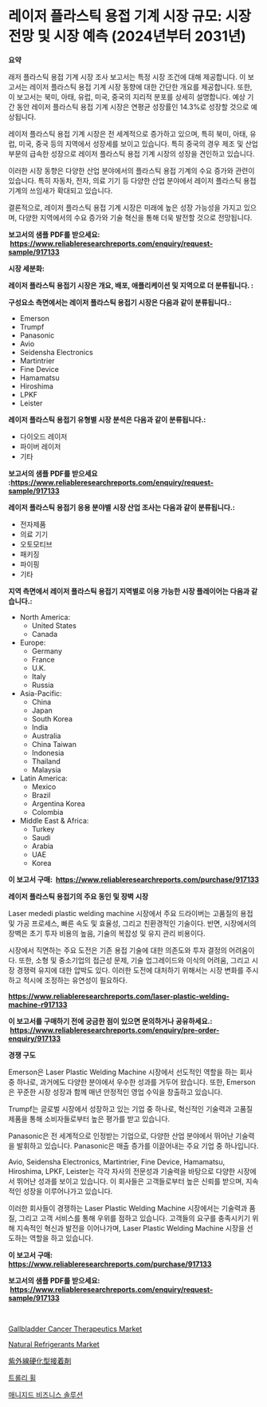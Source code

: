 <p><h1>레이저 플라스틱 용접 기계 시장 규모: 시장 전망 및 시장 예측 (2024년부터 2031년)</h1></p><p><strong>요약</strong></p>
<p><p>래저 플라스틱 용접 기계 시장 조사 보고서는 특정 시장 조건에 대해 제공합니다. 이 보고서는 레이저 플라스틱 용접 기계 시장 동향에 대한 간단한 개요를 제공합니다. 또한, 이 보고서는 북미, 아태, 유럽, 미국, 중국의 지리적 분포를 상세히 설명합니다. 예상 기간 동안 레이저 플라스틱 용접 기계 시장은 연평균 성장률인 14.3%로 성장할 것으로 예상됩니다.</p><p>레이저 플라스틱 용접 기계 시장은 전 세계적으로 증가하고 있으며, 특히 북미, 아태, 유럽, 미국, 중국 등의 지역에서 성장세를 보이고 있습니다. 특히 중국의 경우 제조 및 산업 부문의 급속한 성장으로 레이저 플라스틱 용접 기계 시장의 성장을 견인하고 있습니다.</p><p>이러한 시장 동향은 다양한 산업 분야에서의 플라스틱 용접 기계의 수요 증가와 관련이 있습니다. 특히 자동차, 전자, 의료 기기 등 다양한 산업 분야에서 레이저 플라스틱 용접 기계의 쓰임새가 확대되고 있습니다.</p><p>결론적으로, 레이저 플라스틱 용접 기계 시장은 미래에 높은 성장 가능성을 가지고 있으며, 다양한 지역에서의 수요 증가와 기술 혁신을 통해 더욱 발전할 것으로 전망됩니다.</p></p>
<p><strong>보고서의 샘플 PDF를 받으세요: &nbsp;<a href="https://www.reliableresearchreports.com/enquiry/request-sample/917133">https://www.reliableresearchreports.com/enquiry/request-sample/917133</a></strong></p>
<p><strong>시장 세분화:</strong></p>
<p><strong> 레이저 플라스틱 용접기 시장은 개요, 배포, 애플리케이션 및 지역으로 더 분류됩니다. :</strong></p>
<p><strong>구성요소 측면에서는 레이저 플라스틱 용접기 시장은 다음과 같이 분류됩니다.:</strong></p>
<p><ul><li>Emerson</li><li>Trumpf</li><li>Panasonic</li><li>Avio</li><li>Seidensha Electronics</li><li>Martintrier</li><li>Fine Device</li><li>Hamamatsu</li><li>Hiroshima</li><li>LPKF</li><li>Leister</li></ul></p>
<p><strong> 레이저 플라스틱 용접기 유형별 시장 분석은 다음과 같이 분류됩니다.:</strong></p>
<p><ul><li>다이오드 레이저</li><li>파이버 레이저</li><li>기타</li></ul></p>
<p><strong>보고서의 샘플 PDF를 받으세요 :<a href="https://www.reliableresearchreports.com/enquiry/request-sample/917133">https://www.reliableresearchreports.com/enquiry/request-sample/917133</a></strong></p>
<p><strong> 레이저 플라스틱 용접기 응용 분야별 시장 산업 조사는 다음과 같이 분류됩니다.:</strong></p>
<p><ul><li>전자제품</li><li>의료 기기</li><li>오토모티브</li><li>패키징</li><li>파이핑</li><li>기타</li></ul></p>
<p><strong>지역 측면에서 레이저 플라스틱 용접기 지역별로 이용 가능한 시장 플레이어는 다음과 같습니다.:</strong></p>
<p><ul>
    <li>
        North America:
        <ul>
            <li>United States</li>
            <li>Canada</li>
        </ul>
    </li>
    <li>
        Europe:
        <ul>
            <li>Germany</li>
            <li>France</li>
            <li>U.K.</li>
            <li>Italy</li>
            <li>Russia</li>
        </ul>
    </li>
    <li>
        Asia-Pacific:
        <ul>
            <li>China</li>
            <li>Japan</li>
            <li>South Korea</li>
            <li>India</li>
            <li>Australia</li>
            <li>China Taiwan</li>
            <li>Indonesia</li>
            <li>Thailand</li>
            <li>Malaysia</li>
        </ul>
    </li>
    <li>
        Latin America:
        <ul>
            <li>Mexico</li>
            <li>Brazil</li>
            <li>Argentina Korea</li>
            <li>Colombia</li>
        </ul>
    </li>
    <li>
        Middle East & Africa:
        <ul>
            <li>Turkey</li>
            <li>Saudi</li>
            <li>Arabia</li>
            <li>UAE</li>
            <li>Korea</li>
        </ul>
    </li>
    </ul></p>
<p><strong>이 보고서 구매: &nbsp;<a href="https://www.reliableresearchreports.com/purchase/917133">https://www.reliableresearchreports.com/purchase/917133</a></strong></p>
<p><strong>레이저 플라스틱 용접기의 주요 동인 및 장벽 시장</strong></p>
<p><p>Laser mededi plastic welding machine 시장에서 주요 드라이버는 고품질의 용접 및 가공 프로세스, 빠른 속도 및 효율성, 그리고 친환경적인 기술이다. 반면, 시장에서의 장벽은 초기 투자 비용의 높음, 기술의 복잡성 및 유지 관리 비용이다.</p><p>시장에서 직면하는 주요 도전은 기존 용접 기술에 대한 의존도와 투자 결정의 어려움이다. 또한, 소형 및 중소기업의 접근성 문제, 기술 업그레이드와 이식의 어려움, 그리고 시장 경쟁력 유지에 대한 압박도 있다. 이러한 도전에 대처하기 위해서는 시장 변화를 주시하고 적시에 조정하는 유연성이 필요하다.</p></p>
<p><strong><a href="https://www.reliableresearchreports.com/laser-plastic-welding-machine-r917133">https://www.reliableresearchreports.com/laser-plastic-welding-machine-r917133</a></strong></p>
<p><strong>이 보고서를 구매하기 전에 궁금한 점이 있으면 문의하거나 공유하세요.: &nbsp;<a href="https://www.reliableresearchreports.com/enquiry/pre-order-enquiry/917133">https://www.reliableresearchreports.com/enquiry/pre-order-enquiry/917133</a></strong></p>
<p><strong>경쟁 구도</strong></p>
<p><p>Emerson은 Laser Plastic Welding Machine 시장에서 선도적인 역할을 하는 회사 중 하나로, 과거에도 다양한 분야에서 우수한 성과를 거두어 왔습니다. 또한, Emerson은 꾸준한 시장 성장과 함께 매년 안정적인 영업 수익을 창출하고 있습니다.</p><p>Trumpf는 글로벌 시장에서 성장하고 있는 기업 중 하나로, 혁신적인 기술력과 고품질 제품을 통해 소비자들로부터 높은 평가를 받고 있습니다.</p><p>Panasonic은 전 세계적으로 인정받는 기업으로, 다양한 산업 분야에서 뛰어난 기술력을 발휘하고 있습니다. Panasonic은 매출 증가를 이끌어내는 주요 기업 중 하나입니다.</p><p>Avio, Seidensha Electronics, Martintrier, Fine Device, Hamamatsu, Hiroshima, LPKF, Leister는 각각 자사의 전문성과 기술력을 바탕으로 다양한 시장에서 뛰어난 성과를 보이고 있습니다. 이 회사들은 고객들로부터 높은 신뢰를 받으며, 지속적인 성장을 이루어나가고 있습니다.</p><p>이러한 회사들이 경쟁하는 Laser Plastic Welding Machine 시장에서는 기술력과 품질, 그리고 고객 서비스를 통해 우위를 점하고 있습니다. 고객들의 요구를 충족시키기 위해 지속적인 혁신과 발전을 이어나가며, Laser Plastic Welding Machine 시장을 선도하는 역할을 하고 있습니다.</p></p>
<p><strong>이 보고서 구매: &nbsp; <a href="https://www.reliableresearchreports.com/purchase/917133">https://www.reliableresearchreports.com/purchase/917133</a></strong></p>
<p><strong>보고서의 샘플 PDF를 받으세요: &nbsp;<a href="https://www.reliableresearchreports.com/enquiry/request-sample/917133">https://www.reliableresearchreports.com/enquiry/request-sample/917133</a></strong><strong></strong></p>
<p>&nbsp;</p>
<p><p><a href="https://github.com/nicholepatriciadoylenwnrjr0/Market-Research-Report-List-2/blob/main/gallbladder-cancer-therapeutics-market.md">Gallbladder Cancer Therapeutics Market</a></p><p><a href="https://www.linkedin.com/pulse/decoding-natural-refrigerants-market-deep-dive-latest-trends-l44de?trackingId=5xSc5oE0Fyf3IlZvqeoT8A%3D%3D">Natural Refrigerants Market</a></p><p><a href="https://medium.com/@eduardoramez/uv%E7%A1%AC%E5%8C%96%E6%8E%A5%E7%9D%80%E5%89%A4%E5%B8%82%E5%A0%B4-%E3%82%BF%E3%82%A4%E3%83%97-%E5%BF%9C%E7%94%A8-%E5%9C%B0%E7%90%86%E3%81%AB%E3%82%88%E3%82%8B%E5%8C%85%E6%8B%AC%E7%9A%84%E3%81%AA%E8%A9%95%E4%BE%A1-f8b9bf31b70d">紫外線硬化型接着剤</a></p><p><a href="https://medium.com/@crumbles67678/%EC%B9%B4%ED%8A%B8-%EB%B0%94%ED%80%B4-%EC%8B%9C%EC%9E%A5-%EA%B7%9C%EB%AA%A8-%EC%8B%9C%EC%9E%A5-%EC%A0%84%EB%A7%9D-%EB%B0%8F-%EC%8B%9C%EC%9E%A5-%EC%98%88%EC%B8%A1-2024%EB%85%84%EB%B6%80%ED%84%B0-2031%EB%85%84-54eb67d2b0a6">트롤리 휠</a></p><p><a href="https://medium.com/@carolynurton5656/%EB%B6%84%EC%84%9D%ED%95%98%EB%8A%94-%EA%B4%80%EB%A6%AC-%EB%B9%84%EC%A6%88%EB%8B%88%EC%8A%A4-%EC%86%94%EB%A3%A8%EC%85%98-%EC%8B%9C%EC%9E%A5-%EA%B8%80%EB%A1%9C%EB%B2%8C-%EC%82%B0%EC%97%85-%EC%A0%84%EB%A7%9D-%EB%B0%8F-%EC%98%88%EC%B8%A1-2024%EB%85%84%EB%B6%80%ED%84%B0-2031%EB%85%84-a25d4bb79b92">매니지드 비즈니스 솔루션</a></p></p>